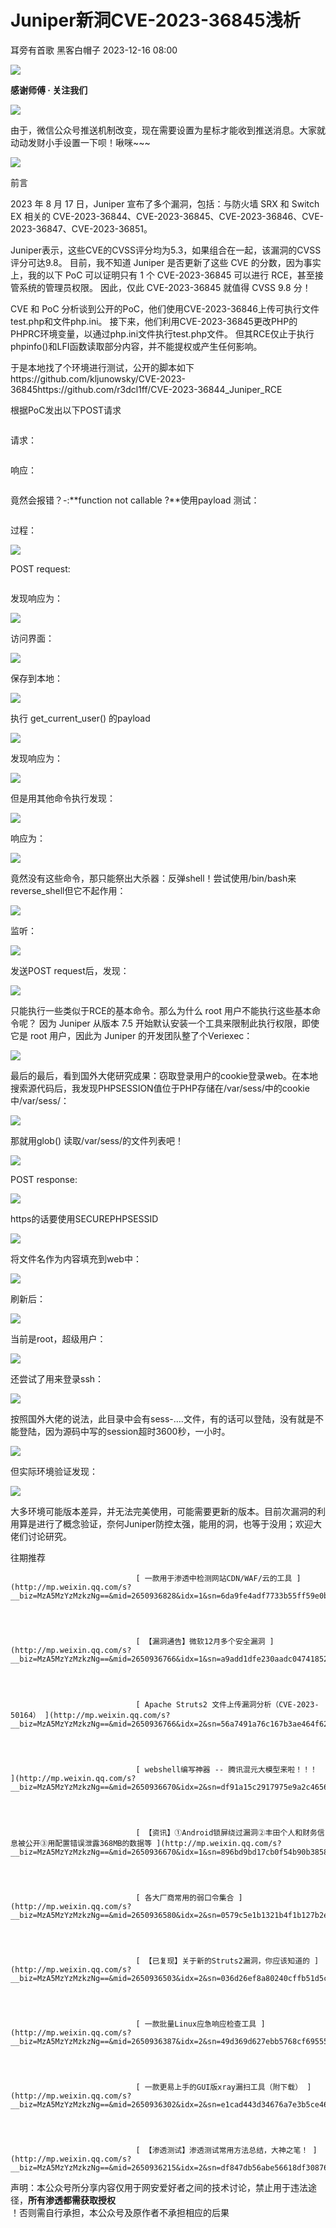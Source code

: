#  Juniper新洞CVE-2023-36845浅析   
耳旁有首歌  黑客白帽子   2023-12-16 08:00  
  
![](https://mmbiz.qpic.cn/mmbiz_png/PJG3jJlPv0w6V8YUTyNSuV2udfyY3rWyR6V1UeHWuiab6T80I5ldZicZswCnrbicD4ibpaDMqCZ6UvFmhWLyTzptSA/640?wx_fmt=png&random=0.6636094571400317&random=0.6219011309810436&random=0.21191420540585404 "")  
  
**感谢师傅 · 关注我们**  
  
![](https://mmbiz.qpic.cn/mmbiz_png/PJG3jJlPv0w6V8YUTyNSuV2udfyY3rWyR6V1UeHWuiab6T80I5ldZicZswCnrbicD4ibpaDMqCZ6UvFmhWLyTzptSA/640?wx_fmt=png&random=0.9829534454876507&random=0.2787622380037358&random=0.29583791053286834 "")  
  
  
由于，微信公众号推送机制改变，现在需要设置为星标才能收到推送消息。大家就动动发财小手设置一下呗！啾咪~~~  
  
![](https://mmbiz.qpic.cn/mmbiz_png/PJG3jJlPv0y50hQk1TiaBIAnSjzqkmZcPS4TWvohHfHPTVUBWM2mFxcqwhiaZKaQM6S7t11fuiajZ2zZqXD5hJJmA/640?wx_fmt=png "")  
  
  
前言  
  
2023 年 8 月 17 日，Juniper 宣布了多个漏洞，包括：与防火墙 SRX 和 Switch EX 相关的 CVE-2023-36844、CVE-2023-36845、CVE-2023-36846、CVE-2023-36847、CVE-2023-36851。  
  
Juniper表示，这些CVE的CVSS评分均为5.3，如果组合在一起，该漏洞的CVSS评分可达9.8。 目前，我不知道 Juniper 是否更新了这些 CVE 的分数，因为事实上，我的以下 PoC 可以证明只有 1 个 CVE-2023-36845 可以进行 RCE，甚至接管系统的管理员权限。 因此，仅此 CVE-2023-36845 就值得 CVSS 9.8 分！  
  
CVE 和 PoC 分析谈到公开的PoC，他们使用CVE-2023-36846上传可执行文件test.php和文件php.ini。 接下来，他们利用CVE-2023-36845更改PHP的PHPRC环境变量，以通过php.ini文件执行test.php文件。 但其RCE仅止于执行phpinfo()和LFI函数读取部分内容，并不能提权或产生任何影响。  
  
于是本地找了个环境进行测试，公开的脚本如下https://github.com/kljunowsky/CVE-2023-36845https://github.com/r3dcl1ff/CVE-2023-36844_Juniper_RCE  
  
根据PoC发出以下POST请求  
```
```  
  
请求：  
```
```  
  
响应：  
```
```  
  
竟然会报错？-:**function not callable ?**使用payload <? phpinfo(); ?>测试：  
```
```  
  
过程：  
  
![](https://mmbiz.qpic.cn/sz_mmbiz_png/PJG3jJlPv0xmKjBmvW44Q4Zb1hOPE2PnEdpoOFysrjiaHOVIXh3nPiacWkXQLoCXuXstzZtiaHsFObrAk4CATh2kA/640?wx_fmt=png&from=appmsg "")  
  
POST request:  
```
```  
  
发现响应为：  
  
![](https://mmbiz.qpic.cn/sz_mmbiz_png/PJG3jJlPv0xmKjBmvW44Q4Zb1hOPE2Pn7ICicsWgic6V01kbZU6QUtib9W8CJ0aDowRNDpdnziafp5POia3YXrMYRibA/640?wx_fmt=png&from=appmsg "")  
  
访问界面：  
  
![](https://mmbiz.qpic.cn/sz_mmbiz_png/PJG3jJlPv0xmKjBmvW44Q4Zb1hOPE2PnlPyChVN8F7WOJGCMia71Z9ERiaP2Bt8HRqWARjlP4uOMYgwREJIpOBIw/640?wx_fmt=png&from=appmsg "")  
  
保存到本地：  
  
![](https://mmbiz.qpic.cn/sz_mmbiz_png/PJG3jJlPv0xmKjBmvW44Q4Zb1hOPE2Pn5ticMibg0QhvicYTJJa8hcHWGl7u8BEGNjiaYicyxcUTDfyL7Wwib4VB6PIA/640?wx_fmt=png&from=appmsg "")  
  
执行 get_current_user() 的payload  
  
![](https://mmbiz.qpic.cn/sz_mmbiz_png/PJG3jJlPv0xmKjBmvW44Q4Zb1hOPE2PnibUz8AaVunFC2PWxhk5uWW8ObkOvELaGbtCd4jgPWE8534IqKEh6nMw/640?wx_fmt=png&from=appmsg "")  
  
发现响应为：  
  
![](https://mmbiz.qpic.cn/sz_mmbiz_png/PJG3jJlPv0xmKjBmvW44Q4Zb1hOPE2PnmTeGAF4NuZH0dIcxHTibtWmlq3S02pBHFnDl2JWqvx1ktMvssibaqfrQ/640?wx_fmt=png&from=appmsg "")  
  
但是用其他命令执行发现：  
  
![](https://mmbiz.qpic.cn/sz_mmbiz_png/PJG3jJlPv0xmKjBmvW44Q4Zb1hOPE2PnGTAggn5M7yc7iaeVwHWyS5yV6WkQaEyvw5PyLkbvubp4YBXZqmicGTVA/640?wx_fmt=png&from=appmsg "")  
  
响应为：  
  
![](https://mmbiz.qpic.cn/sz_mmbiz_png/PJG3jJlPv0xmKjBmvW44Q4Zb1hOPE2PnSuLN87zrQoPjEia4309vDzuldvofr5eLlb81homaspBthOnTAXh6E2w/640?wx_fmt=png&from=appmsg "")  
  
竟然没有这些命令，那只能祭出大杀器：反弹shell！尝试使用/bin/bash来reverse_shell但它不起作用：  
  
![](https://mmbiz.qpic.cn/sz_mmbiz_png/PJG3jJlPv0xmKjBmvW44Q4Zb1hOPE2Pn9TMvXXwTFAYiaI6Vq5QpbKGex7ibahMkiaq5x53ReHMtC3QriaNnVdkPcg/640?wx_fmt=png&from=appmsg "")  
  
监听：  
  
![](https://mmbiz.qpic.cn/sz_mmbiz_png/PJG3jJlPv0xmKjBmvW44Q4Zb1hOPE2PnWXN6zia7sxJN6pZFFic6wBfV32ruZUWHSfAIAzX1hFXziauDMIlGOdlqw/640?wx_fmt=png&from=appmsg "")  
  
发送POST request后，发现：  
  
![](https://mmbiz.qpic.cn/sz_mmbiz_png/PJG3jJlPv0xmKjBmvW44Q4Zb1hOPE2PnWSvU0UlzFicqCxbzgMv48bVMr8XsXhwHsnaOwYH3iaHbic5JGMKgFz0wQ/640?wx_fmt=png&from=appmsg "")  
  
只能执行一些类似于RCE的基本命令。那么为什么 root 用户不能执行这些基本命令呢？ 因为 Juniper 从版本 7.5 开始默认安装一个工具来限制此执行权限，即使它是 root 用户，因此为 Juniper 的开发团队整了个Veriexec：  
  
![](https://mmbiz.qpic.cn/sz_mmbiz_png/PJG3jJlPv0xmKjBmvW44Q4Zb1hOPE2PnwvkF9kUp264vicVecT0ia4QUR753OCHGd7byYgJpwI5lgPcbjCdPAU5A/640?wx_fmt=png&from=appmsg "")  
  
最后的最后，看到国外大佬研究成果：窃取登录用户的cookie登录web。在本地搜索源代码后，我发现PHPSESSION值位于PHP存储在/var/sess/中的cookie中/var/sess/：  
  
![](https://mmbiz.qpic.cn/sz_mmbiz_png/PJG3jJlPv0xmKjBmvW44Q4Zb1hOPE2PnkSw2dlGbQw36EG0JkqS3P2yZrx5MlCObn0sAYnJZIbJ23H7lLEY4pg/640?wx_fmt=png&from=appmsg "")  
  
那就用glob() 读取/var/sess/的文件列表吧！  
  
![](https://mmbiz.qpic.cn/sz_mmbiz_png/PJG3jJlPv0xmKjBmvW44Q4Zb1hOPE2PnKMyMIFKtjDDib0nia6gcqNYDUmZhKB8ia8D41iaibO6SJ0CFDZibsuougD8w/640?wx_fmt=png&from=appmsg "")  
  
POST response:  
  
![](https://mmbiz.qpic.cn/sz_mmbiz_png/PJG3jJlPv0xmKjBmvW44Q4Zb1hOPE2PnwNe5mEBicUUAcY5R21WjibgektOdWGMbTEAo8mUIuyUQ164BswpJHTXQ/640?wx_fmt=png&from=appmsg "")  
  
https的话要使用SECUREPHPSESSID  
  
![](https://mmbiz.qpic.cn/sz_mmbiz_png/PJG3jJlPv0xmKjBmvW44Q4Zb1hOPE2PnLnNTTgsQ24uR4kOdLvjXud4B1icprtCqZo8jGdNvgC65ibIKO0uvOovg/640?wx_fmt=png&from=appmsg "")  
  
将文件名作为内容填充到web中：  
  
![](https://mmbiz.qpic.cn/sz_mmbiz_png/PJG3jJlPv0xmKjBmvW44Q4Zb1hOPE2Pnad689OeYYvPlMonPRqlFGpnIq2qq5LIDL2Zz1VIntVjGxKHtZJMkOA/640?wx_fmt=png&from=appmsg "")  
  
刷新后：  
  
![](https://mmbiz.qpic.cn/sz_mmbiz_png/PJG3jJlPv0xmKjBmvW44Q4Zb1hOPE2PnXpBTE6uzkYU5jQF928bkkyJmEYLSY7ic1ricVAWRBVQspjWx2Wsfl3sg/640?wx_fmt=png&from=appmsg "")  
  
当前是root，超级用户：  
  
![](https://mmbiz.qpic.cn/sz_mmbiz_png/PJG3jJlPv0xmKjBmvW44Q4Zb1hOPE2PnmzTtqRjHMEtlBpBTmMBWxhv7vtbY4ibkdQgHxmFJCeoTUOveVjcwiaHQ/640?wx_fmt=png&from=appmsg "")  
  
还尝试了用来登录ssh：  
  
![](https://mmbiz.qpic.cn/sz_mmbiz_png/PJG3jJlPv0xmKjBmvW44Q4Zb1hOPE2Pn2cBTkBF21u792K09NLjR2vD1xHWakLn546uS6btl8IYkBCzyYkv6PQ/640?wx_fmt=png&from=appmsg "")  
  
按照国外大佬的说法，此目录中会有sess-….文件，有的话可以登陆，没有就是不能登陆，因为源码中写的session超时3600秒，一小时。  
  
![](https://mmbiz.qpic.cn/sz_mmbiz_png/PJG3jJlPv0xmKjBmvW44Q4Zb1hOPE2PnrYic9mbh04XWDsLIib5njjXfx9UaGBZnVOLDOF05ibfeoCgKkBIB4fycA/640?wx_fmt=png&from=appmsg "")  
  
但实际环境验证发现：  
  
![](https://mmbiz.qpic.cn/sz_mmbiz_png/PJG3jJlPv0xmKjBmvW44Q4Zb1hOPE2Pn9ycSGMvJzJGHOnicbZiafodBKoUSnibcs1yCspJwTwPYZoCiaAlEYV1j5w/640?wx_fmt=png&from=appmsg "")  
  
大多环境可能版本差异，并无法完美使用，可能需要更新的版本。目前次漏洞的利用算是进行了概念验证，奈何Juniper防控太强，能用的洞，也等于没用；欢迎大佬们讨论研究。  
  
  

								  

									  

										  

											  
往期推荐  

										  

									  

									  

								[ 一款用于渗透中检测网站CDN/WAF/云的工具 ](http://mp.weixin.qq.com/s?__biz=MzA5MzYzMzkzNg==&mid=2650936828&idx=1&sn=6da9fe4adf7733b55ff59e0b738fae79&chksm=8bac5903bcdbd015e6ca96c80d39c4e26691c75ced7fa4f3c372105bbc7b441f69bec069e4cb&scene=21#wechat_redirect)  

							  
  

								[ 【漏洞通告】微软12月多个安全漏洞 ](http://mp.weixin.qq.com/s?__biz=MzA5MzYzMzkzNg==&mid=2650936766&idx=1&sn=a9add1dfe230aadc04741852c27be56c&chksm=8bac5941bcdbd057c73ca279f7425b624f445f01715fea26b41c90e46450ec59e6eb00c8a49a&scene=21#wechat_redirect)  

							  
  

								[ Apache Struts2 文件上传漏洞分析（CVE-2023-50164） ](http://mp.weixin.qq.com/s?__biz=MzA5MzYzMzkzNg==&mid=2650936766&idx=2&sn=56a7491a76c167b3ae464f62d101cd2b&chksm=8bac5941bcdbd057d222f33c6ef1d2b8b90868a44314b6b8dbcf46bb327cbdf2603dde196653&scene=21#wechat_redirect)  

							  
  

								[ webshell编写神器 -- 腾讯混元大模型来啦！！！ ](http://mp.weixin.qq.com/s?__biz=MzA5MzYzMzkzNg==&mid=2650936670&idx=2&sn=df91a15c2917975e9a2c46564ae435b2&chksm=8bac59a1bcdbd0b738be0b9e34a49358cd356c54015b55f79a7cb16474734502e7d1b3dead81&scene=21#wechat_redirect)  

							  
  

								[ 【资讯】①Android锁屏绕过漏洞②丰田个人和财务信息被公开③用配置错误泄露368MB的数据等 ](http://mp.weixin.qq.com/s?__biz=MzA5MzYzMzkzNg==&mid=2650936670&idx=1&sn=896bd9bd17cb0f54b90b3858edcb2571&chksm=8bac59a1bcdbd0b75f729e23c6ff53eadf5db6f5a2954408eebaa3b5e3a04a14909dfeed475d&scene=21#wechat_redirect)  

							  
  

								[ 各大厂商常用的弱口令集合 ](http://mp.weixin.qq.com/s?__biz=MzA5MzYzMzkzNg==&mid=2650936580&idx=2&sn=0579c5e1b1321b4f1b127b2ea8bcfe2c&chksm=8bac59fbbcdbd0ed76dfac9ab94a94458eafcb5197f750ca61c2903bb4aac3d3ff5f0dde1606&scene=21#wechat_redirect)  

							  
  

								[ 【已复现】关于新的Struts2漏洞，你应该知道的 ](http://mp.weixin.qq.com/s?__biz=MzA5MzYzMzkzNg==&mid=2650936503&idx=2&sn=036d26ef8a80240cffb51d5c2cb86612&chksm=8bac5848bcdbd15e1fe81c4843c2e5829c03dcf6c06c172aeb42918819c8656e4174590032bf&scene=21#wechat_redirect)  

							  
  

								[ 一款批量Linux应急响应检查工具 ](http://mp.weixin.qq.com/s?__biz=MzA5MzYzMzkzNg==&mid=2650936387&idx=2&sn=49d369d627ebb5768cf6955589667bd7&chksm=8bac58bcbcdbd1aa285197f7988d2129ace2934d3406cfcf782e7e314cf7d2626407f45ebf20&scene=21#wechat_redirect)  

							  
  

								[ 一款更易上手的GUI版xray漏扫工具（附下载） ](http://mp.weixin.qq.com/s?__biz=MzA5MzYzMzkzNg==&mid=2650936302&idx=2&sn=e1cad443d34676a7e3b5ce469ef86e0f&chksm=8bac5f11bcdbd607c6171a1ed63398c71c2de3fb38ada55c9802e0bec515f4ad7687510137b9&scene=21#wechat_redirect)  

							  
  

								[ 【渗透测试】渗透测试常用方法总结，大神之笔！ ](http://mp.weixin.qq.com/s?__biz=MzA5MzYzMzkzNg==&mid=2650936215&idx=2&sn=df847db56abe56618df30876ead08199&chksm=8bac5f68bcdbd67ead17af135d86da0df66f7f944c03366da648824a66ede9f7ea502730b23e&scene=21#wechat_redirect)  

							  
  
  
  
声明：本公众号所分享内容仅用于网安爱好者之间的技术讨论，禁止用于违法途径，**所有渗透都需获取授权**  
！否则需自行承担，本公众号及原作者不承担相应的后果  
```
```  
  
  
